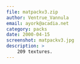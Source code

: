```yaml
---
file: matpackv3.zip
author: Ventrue_Vannula
email: ayork@acadia.net
category: packs
date: 2000-04-15
screenshot: matpackv3.jpg
description: >
    209 textures.
---
```

